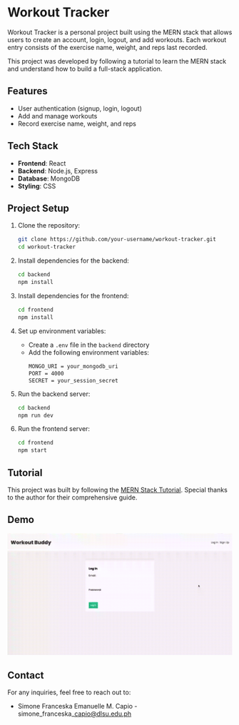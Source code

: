 # Workout Tracker

Workout Tracker is a personal project built using the MERN stack that allows users to create an account, login, logout, and add workouts. Each workout entry consists of the exercise name, weight, and reps last recorded.

This project was developed by following a tutorial to learn the MERN stack and understand how to build a full-stack application.

## Features

- User authentication (signup, login, logout)
- Add and manage workouts
- Record exercise name, weight, and reps

## Tech Stack

- **Frontend**: React
- **Backend**: Node.js, Express
- **Database**: MongoDB
- **Styling**: CSS

## Project Setup

1. Clone the repository:
    ```bash
    git clone https://github.com/your-username/workout-tracker.git
    cd workout-tracker
    ```
2. Install dependencies for the backend:
    ```bash
    cd backend
    npm install
    ```
3. Install dependencies for the frontend:
    ```bash
    cd frontend
    npm install
    ```
4. Set up environment variables:
    - Create a `.env` file in the `backend` directory
    - Add the following environment variables:
      ```plaintext
      MONGO_URI = your_mongodb_uri
      PORT = 4000
      SECRET = your_session_secret
      ```

5. Run the backend server:
    ```bash
    cd backend
    npm run dev
    ```
6. Run the frontend server:
    ```bash
    cd frontend
    npm start
    ```

## Tutorial

This project was built by following the [MERN Stack Tutorial](https://www.youtube.com/playlist?list=PL4cUxeGkcC9iJ_KkrkBZWZRHVwnzLIoUE). Special thanks to the author for their comprehensive guide.

## Demo

![Workout Tracker Demo](./assets/workout-1.gif)

## Contact
For any inquiries, feel free to reach out to:
- Simone Franceska Emanuelle M. Capio - simone\_franceska\_capio@dlsu.edu.ph
